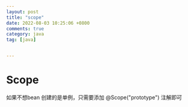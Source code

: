 ```yaml
---
layout: post
title: "scope"
date: 2022-08-03 10:25:06 +0800
comments: true
category: java
tag: [java]


---
```


# Scope

如果不想bean 创建的是单例，只需要添加 @Scope("prototype") 注解即可

